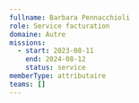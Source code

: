 ```yaml
---
fullname: Barbara Pennacchioli
role: Service facturation
domaine: Autre
missions:
  - start: 2023-08-11
    end: 2024-08-12
    status: service
memberType: attributaire
teams: []
---
```

